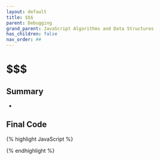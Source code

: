 ```yaml
---
layout: default
title: $$$
parent: Debugging
grand_parent: JavaScript Algorithms and Data Structures
has_children: false
nav_order: ##
---
```

# $$$
## Summary
- 

## Final Code

{% highlight JavaScript %}

{% endhighlight %}
